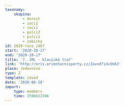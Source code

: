 ```yaml
---
taxonomy:
    skupina:
        - dorost
        - zaci2
        - zaci1
        - pulci2
        - pulci1
        - zabicky
id: 2020-race_1487
start: '2020-10-17'
end: '2020-10-17'
title: '7. JML - klasická trať'
link: 'http://oris.orientacnisporty.cz/Zavod?id=5663'
place: Jedovnice
type: Z
template: zavod
date: '2020-08-28'
import:
    type: members
    time: 1598613306
---
```


